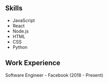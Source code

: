 Skills
---
- JavaScript
- React
- Node.js
- HTML
- CSS
- Python

Work Experience
---
Software Engineer - Facebook (2018 - Present)
